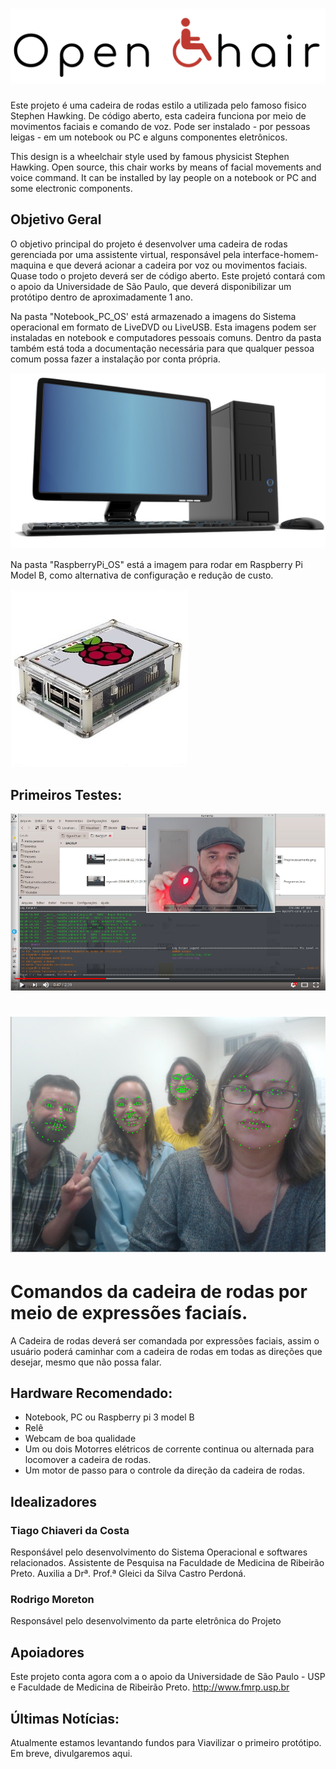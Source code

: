 
# ![Logo](Logo.png)

Este projeto é uma cadeira de rodas estilo a utilizada pelo famoso fisico Stephen Hawking. De código aberto, esta cadeira funciona por meio de movimentos faciais e comando de voz. Pode ser instalado - por pessoas leigas - em um notebook ou PC e alguns componentes eletrônicos.  

This design is a wheelchair style used by famous physicist Stephen Hawking. Open source, this chair works by means of facial movements and voice command. It can be installed by lay people on a notebook or PC and some electronic components.

## Objetivo Geral

O objetivo principal do projeto é desenvolver uma cadeira de rodas gerenciada por uma assistente virtual, responsável pela interface-homem-maquina e que deverá acionar a cadeira por voz ou movimentos faciais. Quase todo o projeto deverá ser de código aberto. Este projetó contará com o apoio da Universidade de São Paulo, que deverá disponibilizar um protótipo dentro de aproximadamente 1 ano.

Na pasta "Notebook_PC_OS' está armazenado a imagens do Sistema operacional em formato de LiveDVD ou LiveUSB. Esta imagens podem ser instaladas en notebook e computadores pessoais comuns. Dentro da pasta também está toda a documentação necessária para que qualquer pessoa comum possa fazer a instalação por conta própria.

![pc](pc.png)

Na pasta "RaspberryPi_OS" está a imagem para rodar em Raspberry Pi Model B, como alternativa de configuração e redução de custo.

![rasp](rasp.jpg)

## Primeiros Testes:

[![OpenChair, Testes iniciais](video.png)](https://www.youtube.com/watch?v=t3ju4jU8yBo "OpenChair, Testes iniciais")

# ![Rosto](Rosto.jpeg)
# Comandos da cadeira de rodas por meio de expressões faciaís.
A Cadeira de rodas deverá ser comandada por expressões faciais, assim o usuário poderá caminhar com a cadeira de rodas em todas as direções que desejar, mesmo que não possa falar.


## Hardware Recomendado:
* Notebook, PC ou Raspberry pi 3 model B
* Relê
* Webcam de boa qualidade
* Um ou dois Motorres elétricos de corrente continua ou alternada para locomover a cadeira de rodas.
* Um motor de passo para o controle da direção da cadeira de rodas.

## Idealizadores
### Tiago Chiaveri da Costa
Responśável pelo desenvolvimento do Sistema Operacional e softwares relacionados.
Assistente de Pesquisa na Faculdade de Medicina de Ribeirão Preto.
Auxilia a Drª. Prof.ª Gleici da Silva Castro Perdoná.


### Rodrigo Moreton
Responsável pelo desenvolvimento da parte eletrônica do Projeto

## Apoiadores
Este projeto conta agora com a o apoio da Universidade de São Paulo - USP e Faculdade de Medicina de Ribeirão Preto.
http://www.fmrp.usp.br

## Últimas Notícias:

Atualmente estamos levantando fundos para Viavilizar o primeiro protótipo. Em breve, divulgaremos aqui.
